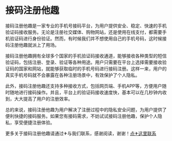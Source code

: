 # 接码注册他趣

接码注册他趣是一家专业的手机号接码平台，为用户提供安全、稳定、快速的手机验证码接收服务。无论是注册社交媒体、购物网站，还是使用在线支付，都需要手机验证码进行身份验证。然而，有时候我们并不想使用自己的手机号码，这时候接码注册他趣就派上了用场。

接码注册他趣拥有全球多个国家的手机验证码接收通道，能够接收各种类型的短信验证码，包括注册、登录、验证等各种用途。用户只需要在平台上选择需要接收验证码的国家和网站，就能够获取临时的手机号码进行接码注册。这样一来，用户的真实手机号码就不会暴露在各种注册场景中，有效保护了个人隐私。

此外，接码注册他趣还支持多种接收方式，包括网页端、手机APP等，方便用户随时随地进行接码操作。并且，平台上的验证码接收速度快，基本可以在几秒钟内收到，大大提高了用户的注册效率。

总的来说，接码注册他趣为用户解决了注册过程中的隐私安全问题，为用户提供了便利快捷的接码服务。如果您有接码需求，不妨试试接码注册他趣，保护个人隐私，享受便捷注册体验。

更多关于接码注册他趣请通过✈与我们联系，感谢阅读，谢谢！[点✈这里联系](https://sms.k02.cc)